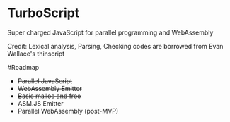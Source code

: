 # TurboScript
Super charged JavaScript for parallel programming and WebAssembly 

Credit: Lexical analysis, Parsing, Checking codes are borrowed from Evan Wallace's thinscript

#Roadmap

* ~~Parallel JavaScript~~
* ~~WebAssembly Emitter~~
* ~~Basic malloc and free~~
* ASM.JS Emitter
* Parallel WebAssembly (post-MVP)